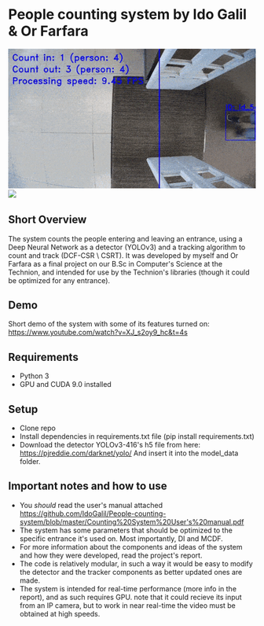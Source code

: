 # People counting system by Ido Galil & Or Farfara
![](https://github.com/IdoGalil/People-counting-system/blob/master/Central%20Library%20entrance.gif)
![](https://github.com/IdoGalil/People-counting-system/blob/master/Medical%20Library%20Entrance.gif)

## Short Overview
The system counts the people entering and leaving an entrance, using a Deep Neural Network as a detector (YOLOv3) and a tracking algorithm to count and track (DCF-CSR \ CSRT). It was developed by myself and Or Farfara as a final project on our B.Sc in Computer's Science at the Technion, and intended for use by the Technion's libraries (though it could be optimized for any entrance).

## Demo
Short demo of the system with some of its features turned on:
https://www.youtube.com/watch?v=XJ_s2oy9_hc&t=4s

## Requirements
- Python 3
- GPU and CUDA 9.0 installed

## Setup
- Clone repo
- Install dependencies in requirements.txt file (pip install requirements.txt)
- Download the detector YOLOv3-416's h5 file from here: https://pjreddie.com/darknet/yolo/
And insert it into the model_data folder.

## Important notes and how to use
- You *should* read the user's manual attached https://github.com/IdoGalil/People-counting-system/blob/master/Counting%20System%20User's%20manual.pdf
- The system has some parameters that should be optimized to the specific entrance it's used on. Most importantly, DI and MCDF.
- For more information about the components and ideas of the system and how they were developed, read the project's report.
- The code is relatively modular, in such a way it would be easy to modify the detector and the tracker components as better updated ones are made.
- The system is intended for real-time performance (more info in the report), and as such requires GPU. note that it could recieve its input from an IP camera, but to work in near real-time the video must be obtained at high speeds.
